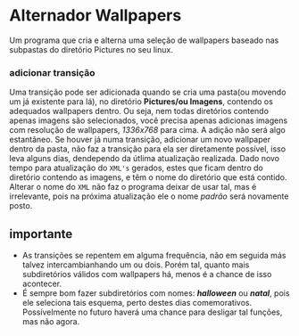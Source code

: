 # Alternador Wallpapers

Um programa que cria e alterna uma seleção de wallpapers baseado nas subpastas do diretório Pictures no seu linux.

### adicionar transição
Uma transição pode ser adicionada quando se cria uma pasta(ou movendo um já existente para lá), no diretório **Pictures/ou Imagens**, contendo os adequados wallpapers dentro. Ou seja, nem todas diretórios contendo apenas imagens são selecionados, você precisa apenas adicionas imagens com resolução de wallpapers, *1336x768* para cima.
A adição não será algo estantâneo. Se houver já numa transição, adicionar um novo wallpaper dentro da pasta, não faz a transição para ela ser diretamente possível, isso leva alguns dias, dendependo da útlima atualização realizada. Dado novo tempo para atualização do `XML's` gerados, estes que ficam dentro do diretório contendo as imagens, e têm o nome do diretório que está contido. Alterar o nome do `XML` não faz o programa deixar de usar tal, mas é irrelevante, pois na próxima atualização ele o nome *padrão* será novamente posto.

## importante
 - As transições se repentem em alguma frequência, não em seguida más talvez intercambianhando um ou dois. Porém tal, quanto mais subdiretórios válidos com wallpapers há, menos é a chance de isso acontecer.
 - É sempre bom fazer subdiretórios com nomes: ***halloween*** ou ***natal***, pois ele seleciona tais esquema, perto destes dias comemorativos. Possívelmente no futuro haverá uma chance para desligar tal funções, mas não agora.
